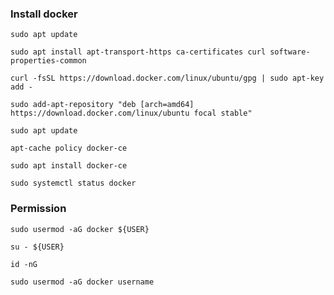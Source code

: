 ### Install docker
```shell
sudo apt update
```
```shell
sudo apt install apt-transport-https ca-certificates curl software-properties-common
```
```shell
curl -fsSL https://download.docker.com/linux/ubuntu/gpg | sudo apt-key add -
```
```shell
sudo add-apt-repository "deb [arch=amd64] https://download.docker.com/linux/ubuntu focal stable"
```
```shell
sudo apt update
```
```shell
apt-cache policy docker-ce
```
```shell
sudo apt install docker-ce
```
```shell
sudo systemctl status docker
```

### Permission
```shell
sudo usermod -aG docker ${USER}
```
```shell
su - ${USER}
```
```shell
id -nG
```
```shell
sudo usermod -aG docker username
```
